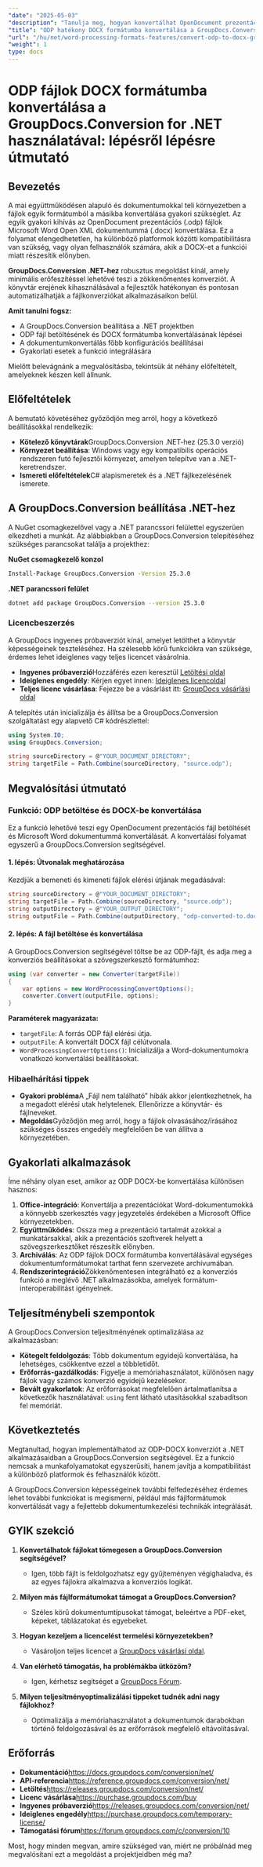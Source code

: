 ```yaml
---
"date": "2025-05-03"
"description": "Tanulja meg, hogyan konvertálhat OpenDocument prezentációs fájlokat Microsoft Word formátumba könnyedén a GroupDocs.Conversion for .NET segítségével. Egyszerűsítse dokumentum-munkafolyamatait, és biztosítsa a platformok közötti kompatibilitást."
"title": "ODP hatékony DOCX formátumba konvertálása a GroupDocs.Conversion for .NET használatával – Átfogó útmutató"
"url": "/hu/net/word-processing-formats-features/convert-odp-to-docx-groupdocs-dotnet/"
"weight": 1
type: docs
---
```

# ODP fájlok DOCX formátumba konvertálása a GroupDocs.Conversion for .NET használatával: lépésről lépésre útmutató

## Bevezetés

A mai együttműködésen alapuló és dokumentumokkal teli környezetben a fájlok egyik formátumból a másikba konvertálása gyakori szükséglet. Az egyik gyakori kihívás az OpenDocument prezentációs (.odp) fájlok Microsoft Word Open XML dokumentummá (.docx) konvertálása. Ez a folyamat elengedhetetlen, ha különböző platformok közötti kompatibilitásra van szükség, vagy olyan felhasználók számára, akik a DOCX-et a funkciói miatt részesítik előnyben.

**GroupDocs.Conversion .NET-hez** robusztus megoldást kínál, amely minimális erőfeszítéssel lehetővé teszi a zökkenőmentes konverziót. A könyvtár erejének kihasználásával a fejlesztők hatékonyan és pontosan automatizálhatják a fájlkonverziókat alkalmazásaikon belül.

**Amit tanulni fogsz:**
- A GroupDocs.Conversion beállítása a .NET projektben
- ODP fájl betöltésének és DOCX formátumba konvertálásának lépései
- A dokumentumkonvertálás főbb konfigurációs beállításai
- Gyakorlati esetek a funkció integrálására

Mielőtt belevágnánk a megvalósításba, tekintsük át néhány előfeltételt, amelyeknek készen kell állnunk.

## Előfeltételek

A bemutató követéséhez győződjön meg arról, hogy a következő beállításokkal rendelkezik:

- **Kötelező könyvtárak**GroupDocs.Conversion .NET-hez (25.3.0 verzió)
- **Környezet beállítása**: Windows vagy egy kompatibilis operációs rendszeren futó fejlesztői környezet, amelyen telepítve van a .NET-keretrendszer.
- **Ismereti előfeltételek**C# alapismeretek és a .NET fájlkezelésének ismerete.

## A GroupDocs.Conversion beállítása .NET-hez

A NuGet csomagkezelővel vagy a .NET parancssori felülettel egyszerűen elkezdheti a munkát. Az alábbiakban a GroupDocs.Conversion telepítéséhez szükséges parancsokat találja a projekthez:

**NuGet csomagkezelő konzol**
```bash
Install-Package GroupDocs.Conversion -Version 25.3.0
```

**.NET parancssori felület**
```bash
dotnet add package GroupDocs.Conversion --version 25.3.0
```

### Licencbeszerzés

A GroupDocs ingyenes próbaverziót kínál, amelyet letölthet a könyvtár képességeinek teszteléséhez. Ha szélesebb körű funkciókra van szüksége, érdemes lehet ideiglenes vagy teljes licencet vásárolnia.

- **Ingyenes próbaverzió**Hozzáférés ezen keresztül [Letöltési oldal](https://releases.groupdocs.com/conversion/net/)
- **Ideiglenes engedély**: Kérjen egyet innen: [Ideiglenes licencoldal](https://purchase.groupdocs.com/temporary-license/)
- **Teljes licenc vásárlása**: Fejezze be a vásárlást itt: [GroupDocs vásárlási oldal](https://purchase.groupdocs.com/buy)

A telepítés után inicializálja és állítsa be a GroupDocs.Conversion szolgáltatást egy alapvető C# kódrészlettel:

```csharp
using System.IO;
using GroupDocs.Conversion;

string sourceDirectory = @"YOUR_DOCUMENT_DIRECTORY";
string targetFile = Path.Combine(sourceDirectory, "source.odp");
```

## Megvalósítási útmutató

### Funkció: ODP betöltése és DOCX-be konvertálása

Ez a funkció lehetővé teszi egy OpenDocument prezentációs fájl betöltését és Microsoft Word dokumentummá konvertálását. A konvertálási folyamat egyszerű a GroupDocs.Conversion segítségével.

#### 1. lépés: Útvonalak meghatározása

Kezdjük a bemeneti és kimeneti fájlok elérési útjának megadásával:

```csharp
string sourceDirectory = @"YOUR_DOCUMENT_DIRECTORY";
string targetFile = Path.Combine(sourceDirectory, "source.odp");
string outputDirectory = @"YOUR_OUTPUT_DIRECTORY";
string outputFile = Path.Combine(outputDirectory, "odp-converted-to.docx");
```

#### 2. lépés: A fájl betöltése és konvertálása

A GroupDocs.Conversion segítségével töltse be az ODP-fájlt, és adja meg a konverziós beállításokat a szövegszerkesztő formátumhoz:

```csharp
using (var converter = new Converter(targetFile))
{
    var options = new WordProcessingConvertOptions();
    converter.Convert(outputFile, options);
}
```

**Paraméterek magyarázata:**
- `targetFile`: A forrás ODP fájl elérési útja.
- `outputFile`: A konvertált DOCX fájl célútvonala.
- `WordProcessingConvertOptions()`: Inicializálja a Word-dokumentumokra vonatkozó konvertálási beállításokat.

### Hibaelhárítási tippek
- **Gyakori probléma**A „Fájl nem található” hibák akkor jelentkezhetnek, ha a megadott elérési utak helytelenek. Ellenőrizze a könyvtár- és fájlneveket.
- **Megoldás**Győződjön meg arról, hogy a fájlok olvasásához/írásához szükséges összes engedély megfelelően be van állítva a környezetében.

## Gyakorlati alkalmazások

Íme néhány olyan eset, amikor az ODP DOCX-be konvertálása különösen hasznos:

1. **Office-integráció**: Konvertálja a prezentációkat Word-dokumentumokká a könnyebb szerkesztés vagy jegyzetelés érdekében a Microsoft Office környezetekben.
2. **Együttműködés**: Ossza meg a prezentáció tartalmát azokkal a munkatársakkal, akik a prezentációs szoftverek helyett a szövegszerkesztőket részesítik előnyben.
3. **Archiválás**: Az ODP fájlok DOCX formátumba konvertálásával egységes dokumentumformátumokat tarthat fenn szervezete archívumában.
4. **Rendszerintegráció**Zökkenőmentesen integrálható ez a konverziós funkció a meglévő .NET alkalmazásokba, amelyek formátum-interoperabilitást igényelnek.

## Teljesítménybeli szempontok

A GroupDocs.Conversion teljesítményének optimalizálása az alkalmazásban:
- **Kötegelt feldolgozás**: Több dokumentum egyidejű konvertálása, ha lehetséges, csökkentve ezzel a többletidőt.
- **Erőforrás-gazdálkodás**: Figyelje a memóriahasználatot, különösen nagy fájlok vagy számos konverzió egyidejű kezelésekor.
- **Bevált gyakorlatok**: Az erőforrásokat megfelelően ártalmatlanítsa a következők használatával: `using` fent látható utasításokkal szabadítson fel memóriát.

## Következtetés

Megtanultad, hogyan implementálhatod az ODP-DOCX konverziót a .NET alkalmazásaidban a GroupDocs.Conversion segítségével. Ez a funkció nemcsak a munkafolyamatokat egyszerűsíti, hanem javítja a kompatibilitást a különböző platformok és felhasználók között.

A GroupDocs.Conversion képességeinek további felfedezéséhez érdemes lehet további funkciókat is megismerni, például más fájlformátumok konvertálását vagy a fejlettebb dokumentumkezelési technikák integrálását.

## GYIK szekció

1. **Konvertálhatok fájlokat tömegesen a GroupDocs.Conversion segítségével?**
   - Igen, több fájlt is feldolgozhatsz egy gyűjteményen végighaladva, és az egyes fájlokra alkalmazva a konverziós logikát.
   
2. **Milyen más fájlformátumokat támogat a GroupDocs.Conversion?**
   - Széles körű dokumentumtípusokat támogat, beleértve a PDF-eket, képeket, táblázatokat és egyebeket.

3. **Hogyan kezeljem a licencelést termelési környezetekben?**
   - Vásároljon teljes licencet a [GroupDocs vásárlási oldal](https://purchase.groupdocs.com/buy).

4. **Van elérhető támogatás, ha problémákba ütközöm?**
   - Igen, kérhetsz segítséget a [GroupDocs Fórum](https://forum.groupdocs.com/c/conversion/10).

5. **Milyen teljesítményoptimalizálási tippeket tudnék adni nagy fájlokhoz?**
   - Optimalizálja a memóriahasználatot a dokumentumok darabokban történő feldolgozásával és az erőforrások megfelelő eltávolításával.

## Erőforrás
- **Dokumentáció**https://docs.groupdocs.com/conversion/net/
- **API-referencia**https://reference.groupdocs.com/conversion/net/
- **Letöltés**https://releases.groupdocs.com/conversion/net/
- **Licenc vásárlása**https://purchase.groupdocs.com/buy
- **Ingyenes próbaverzió**https://releases.groupdocs.com/conversion/net/
- **Ideiglenes engedély**https://purchase.groupdocs.com/temporary-license/
- **Támogatási fórum**https://forum.groupdocs.com/c/conversion/10

Most, hogy minden megvan, amire szükséged van, miért ne próbálnád meg megvalósítani ezt a megoldást a projektjeidben még ma?